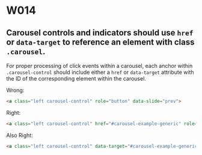 # W014
## Carousel controls and indicators should use `href` or `data-target` to reference an element with class `.carousel`.

For proper processing of click events within a carousel, each anchor within `.carousel-control` should include either a `href` or `data-target` attribute with the ID of the corresponding element within the carousel.

Wrong:
```html
<a class="left carousel-control" role="button" data-slide="prev">
```

Right:
```html
<a class="left carousel-control" href="#carousel-example-generic" role="button" data-slide="prev">
```

Also Right:
```html
<a class="left carousel-control" data-target="#carousel-example-generic" role="button" data-slide="prev">
```